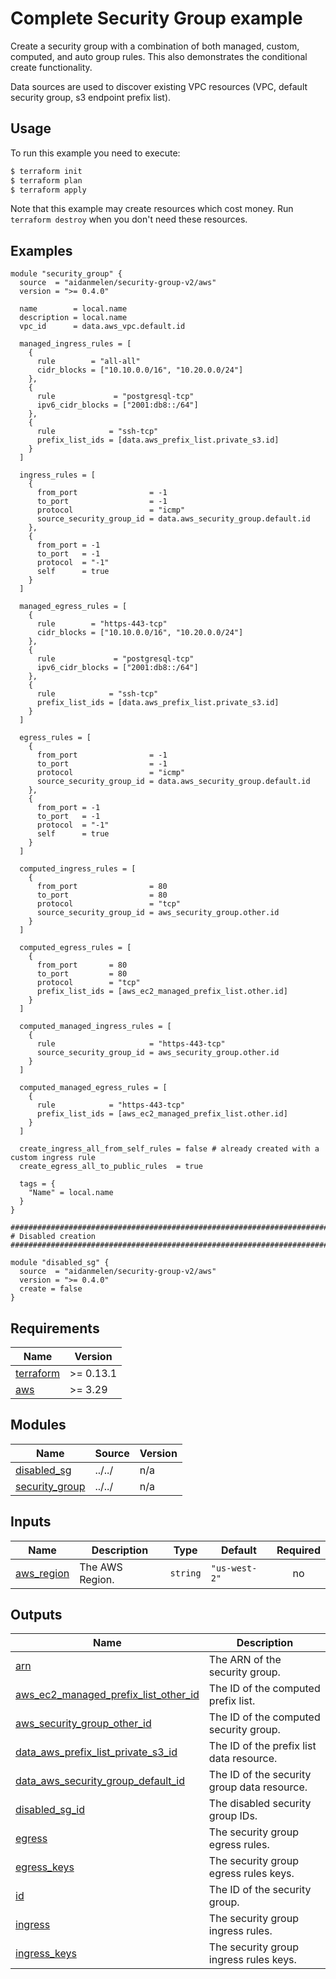 # Complete Security Group example

Create a security group with a combination of both managed, custom, computed, and auto group rules. This also demonstrates the conditional create functionality.

Data sources are used to discover existing VPC resources (VPC, default security group, s3 endpoint prefix list).

## Usage

To run this example you need to execute:

```bash
$ terraform init
$ terraform plan
$ terraform apply
```

Note that this example may create resources which cost money. Run `terraform destroy` when you don't need these resources.

<!-- BEGINNING OF PRE-COMMIT-TERRAFORM DOCS HOOK -->

## Examples

```hcl
module "security_group" {
  source  = "aidanmelen/security-group-v2/aws"
  version = ">= 0.4.0"

  name        = local.name
  description = local.name
  vpc_id      = data.aws_vpc.default.id

  managed_ingress_rules = [
    {
      rule        = "all-all"
      cidr_blocks = ["10.10.0.0/16", "10.20.0.0/24"]
    },
    {
      rule             = "postgresql-tcp"
      ipv6_cidr_blocks = ["2001:db8::/64"]
    },
    {
      rule            = "ssh-tcp"
      prefix_list_ids = [data.aws_prefix_list.private_s3.id]
    }
  ]

  ingress_rules = [
    {
      from_port                = -1
      to_port                  = -1
      protocol                 = "icmp"
      source_security_group_id = data.aws_security_group.default.id
    },
    {
      from_port = -1
      to_port   = -1
      protocol  = "-1"
      self      = true
    }
  ]

  managed_egress_rules = [
    {
      rule        = "https-443-tcp"
      cidr_blocks = ["10.10.0.0/16", "10.20.0.0/24"]
    },
    {
      rule             = "postgresql-tcp"
      ipv6_cidr_blocks = ["2001:db8::/64"]
    },
    {
      rule            = "ssh-tcp"
      prefix_list_ids = [data.aws_prefix_list.private_s3.id]
    }
  ]

  egress_rules = [
    {
      from_port                = -1
      to_port                  = -1
      protocol                 = "icmp"
      source_security_group_id = data.aws_security_group.default.id
    },
    {
      from_port = -1
      to_port   = -1
      protocol  = "-1"
      self      = true
    }
  ]

  computed_ingress_rules = [
    {
      from_port                = 80
      to_port                  = 80
      protocol                 = "tcp"
      source_security_group_id = aws_security_group.other.id
    }
  ]

  computed_egress_rules = [
    {
      from_port       = 80
      to_port         = 80
      protocol        = "tcp"
      prefix_list_ids = [aws_ec2_managed_prefix_list.other.id]
    }
  ]

  computed_managed_ingress_rules = [
    {
      rule                     = "https-443-tcp"
      source_security_group_id = aws_security_group.other.id
    }
  ]

  computed_managed_egress_rules = [
    {
      rule            = "https-443-tcp"
      prefix_list_ids = [aws_ec2_managed_prefix_list.other.id]
    }
  ]

  create_ingress_all_from_self_rules = false # already created with a custom ingress rule
  create_egress_all_to_public_rules  = true

  tags = {
    "Name" = local.name
  }
}

################################################################################
# Disabled creation
################################################################################

module "disabled_sg" {
  source  = "aidanmelen/security-group-v2/aws"
  version = ">= 0.4.0"
  create = false
}
```

## Requirements

| Name | Version |
|------|---------|
| <a name="requirement_terraform"></a> [terraform](#requirement\_terraform) | >= 0.13.1 |
| <a name="requirement_aws"></a> [aws](#requirement\_aws) | >= 3.29 |
## Modules

| Name | Source | Version |
|------|--------|---------|
| <a name="module_disabled_sg"></a> [disabled\_sg](#module\_disabled\_sg) | ../../ | n/a |
| <a name="module_security_group"></a> [security\_group](#module\_security\_group) | ../../ | n/a |
## Inputs

| Name | Description | Type | Default | Required |
|------|-------------|------|---------|:--------:|
| <a name="input_aws_region"></a> [aws\_region](#input\_aws\_region) | The AWS Region. | `string` | `"us-west-2"` | no |
## Outputs

| Name | Description |
|------|-------------|
| <a name="output_arn"></a> [arn](#output\_arn) | The ARN of the security group. |
| <a name="output_aws_ec2_managed_prefix_list_other_id"></a> [aws\_ec2\_managed\_prefix\_list\_other\_id](#output\_aws\_ec2\_managed\_prefix\_list\_other\_id) | The ID of the computed prefix list. |
| <a name="output_aws_security_group_other_id"></a> [aws\_security\_group\_other\_id](#output\_aws\_security\_group\_other\_id) | The ID of the computed security group. |
| <a name="output_data_aws_prefix_list_private_s3_id"></a> [data\_aws\_prefix\_list\_private\_s3\_id](#output\_data\_aws\_prefix\_list\_private\_s3\_id) | The ID of the prefix list data resource. |
| <a name="output_data_aws_security_group_default_id"></a> [data\_aws\_security\_group\_default\_id](#output\_data\_aws\_security\_group\_default\_id) | The ID of the security group data resource. |
| <a name="output_disabled_sg_id"></a> [disabled\_sg\_id](#output\_disabled\_sg\_id) | The disabled security group IDs. |
| <a name="output_egress"></a> [egress](#output\_egress) | The security group egress rules. |
| <a name="output_egress_keys"></a> [egress\_keys](#output\_egress\_keys) | The security group egress rules keys. |
| <a name="output_id"></a> [id](#output\_id) | The ID of the security group. |
| <a name="output_ingress"></a> [ingress](#output\_ingress) | The security group ingress rules. |
| <a name="output_ingress_keys"></a> [ingress\_keys](#output\_ingress\_keys) | The security group ingress rules keys. |
<!-- END OF PRE-COMMIT-TERRAFORM DOCS HOOK -->
